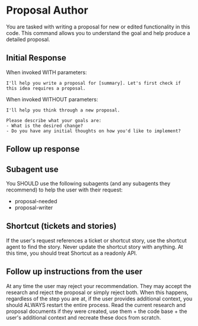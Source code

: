 # Proposal Author

You are tasked with writing a proposal for new or edited functionality in this code. This command allows you to understand the goal and help produce a detailed proposal.

## Initial Response

When invoked WITH parameters:
```
I'll help you write a proposal for [summary]. Let's first check if this idea requires a proposal.
```

When invoked WITHOUT parameters:
```
I'll help you think through a new proposal.

Please describe what your goals are:
- What is the desired change?
- Do you have any initial thoughts on how you'd like to implement?
```

## Follow up response



## Subagent use

You SHOULD use the following subagents (and any subagents they recommend) to help the user with their request:

- proposal-needed
- proposal-writer

## Shortcut (tickets and stories)

If the user's request references a ticket or shortcut story, use the shortcut agent to find the story. 
Never update the shortcut story with anything. At this time, you should treat Shortcut as a readonly API.


## Follow up instructions from the user

At any time the user may reject your recommendation. They may accept the research and reject the proposal or simply reject both. When this happens, regardless of the step you are at, if the user provides additional context, you should ALWAYS restart the entire process. Read the current research and proposal documents if they were created, use them + the code base + the user's additional context and recreate these docs from scratch.
